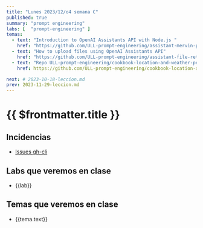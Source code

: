 ```yaml
---
title: "Lunes 2023/12/o4 semana C"
published: true
summary: "prompt engineering"
labs: [  "prompt-engineering" ]
temas: 
  - text: "Introduction to OpenAI Assistants API with Node.js "
    href: "https://github.com/ULL-prompt-engineering/assistant-mervin-praison"
  - text: "How to upload files using OpenAI Assistants API"
    href: "https://github.com/ULL-prompt-engineering/assistant-file-retrieval-ralf"
  - text: "Repo ULL-prompt-engineering/cookbook-location-and-weather-per-harald.  Branch simple-input"
    href: https://github.com/ULL-prompt-engineering/cookbook-location-and-weather-per-harald/tree/simple-input

next: # 2023-10-18-leccion.md
prev: 2023-11-29-leccion.md 
---
```

# {{ $frontmatter.title }}

## Incidencias

* [Issues gh-cli](https://github.com/ULL-MII-SYTWS-2324/gh-cli-exercises-marcos-barrios-lorenzo-alu0101056944/issues/3)


## Labs que veremos en clase

<ul>
    <li  v-for="(lab, index) in $frontmatter.labs" :key="index">
    <a :href="'/practicas/'+lab">{{lab}}</a>
    </li>
</ul>

## Temas que veremos en clase

<ul>
    <li  v-for="(tema, index) in $frontmatter.temas" :key="index">
    <a :href="tema.href" target="_blank">{{tema.text}}</a>
    </li>
</ul>



